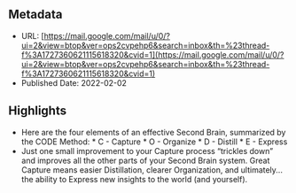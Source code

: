 ## Metadata
* URL: [https://mail.google.com/mail/u/0/?ui=2&view=btop&ver=ops2cvpehp6&search=inbox&th=%23thread-f%3A1727360621115618320&cvid=1](https://mail.google.com/mail/u/0/?ui=2&view=btop&ver=ops2cvpehp6&search=inbox&th=%23thread-f%3A1727360621115618320&cvid=1)
* Published Date: 2022-02-02

## Highlights
* Here are the four elements of an effective Second Brain, summarized by the CODE Method: * C - Capture * O - Organize * D - Distill * E - Express
* Just one small improvement to your Capture process “trickles down” and improves all the other parts of your Second Brain system. Great Capture means easier Distillation, clearer Organization, and ultimately... the ability to Express new insights to the world (and yourself).